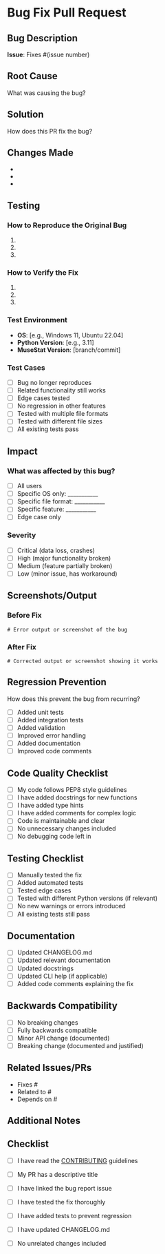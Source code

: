 # Bug Fix Pull Request

## Bug Description

**Issue**: Fixes #(issue number)

<!-- Provide a clear description of the bug this PR fixes -->

## Root Cause

What was causing the bug?

<!-- Explain the underlying problem in the code -->

## Solution

How does this PR fix the bug?

<!-- Describe your approach to fixing the issue -->

## Changes Made

<!-- List specific changes -->

- 
- 
- 

## Testing

### How to Reproduce the Original Bug

1. 
2. 
3. 

### How to Verify the Fix

1. 
2. 
3. 

### Test Environment

- **OS**: [e.g., Windows 11, Ubuntu 22.04]
- **Python Version**: [e.g., 3.11]
- **MuseStat Version**: [branch/commit]

### Test Cases

- [ ] Bug no longer reproduces
- [ ] Related functionality still works
- [ ] Edge cases tested
- [ ] No regression in other features
- [ ] Tested with multiple file formats
- [ ] Tested with different file sizes
- [ ] All existing tests pass

## Impact

### What was affected by this bug?
- [ ] All users
- [ ] Specific OS only: ___________
- [ ] Specific file format: ___________
- [ ] Specific feature: ___________
- [ ] Edge case only

### Severity
- [ ] Critical (data loss, crashes)
- [ ] High (major functionality broken)
- [ ] Medium (feature partially broken)
- [ ] Low (minor issue, has workaround)

## Screenshots/Output

### Before Fix
```
# Error output or screenshot of the bug
```

### After Fix
```
# Corrected output or screenshot showing it works
```

## Regression Prevention

How does this prevent the bug from recurring?
- [ ] Added unit tests
- [ ] Added integration tests
- [ ] Added validation
- [ ] Improved error handling
- [ ] Added documentation
- [ ] Improved code comments

## Code Quality Checklist

- [ ] My code follows PEP8 style guidelines
- [ ] I have added docstrings for new functions
- [ ] I have added type hints
- [ ] I have added comments for complex logic
- [ ] Code is maintainable and clear
- [ ] No unnecessary changes included
- [ ] No debugging code left in

## Testing Checklist

- [ ] Manually tested the fix
- [ ] Added automated tests
- [ ] Tested edge cases
- [ ] Tested with different Python versions (if relevant)
- [ ] No new warnings or errors introduced
- [ ] All existing tests still pass

## Documentation

- [ ] Updated CHANGELOG.md
- [ ] Updated relevant documentation
- [ ] Updated docstrings
- [ ] Updated CLI help (if applicable)
- [ ] Added code comments explaining the fix

## Backwards Compatibility

- [ ] No breaking changes
- [ ] Fully backwards compatible
- [ ] Minor API change (documented)
- [ ] Breaking change (documented and justified)

## Related Issues/PRs

<!-- Link to related issues or PRs -->

- Fixes #
- Related to #
- Depends on #

## Additional Notes

<!-- Any additional information for reviewers -->

## Checklist

- [ ] I have read the [CONTRIBUTING](../CONTRIBUTING.md) guidelines
- [ ] My PR has a descriptive title
- [ ] I have linked the bug report issue
- [ ] I have tested the fix thoroughly
- [ ] I have added tests to prevent regression
- [ ] I have updated CHANGELOG.md
- [ ] No unrelated changes included


